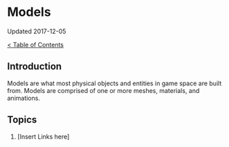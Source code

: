 # Models

Updated 2017-12-05

[< Table of Contents][0]

## Introduction

Models are what most physical objects and entities in game space are built from. Models are comprised of one or more meshes, materials, and animations.

## Topics

1. [Insert Links here]

[0]: README.md
[1]: filename.md
[2]: filename.md
[3]: filename.md
[4]: filename.md
[5]: filename.md
[6]: filename.md
[7]: filename.md
[8]: filename.md
